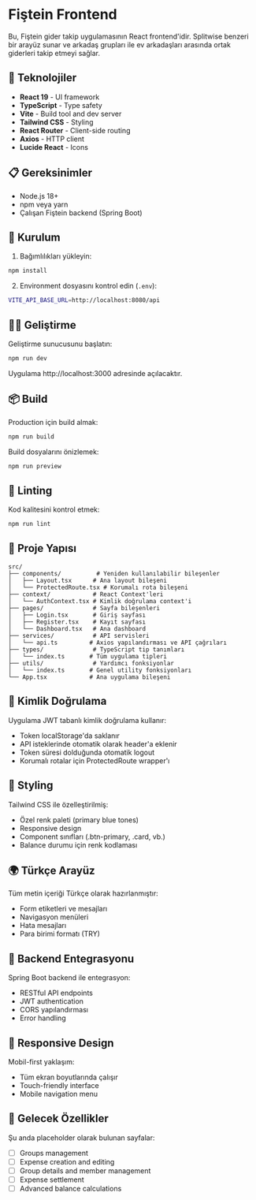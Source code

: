 # Fiştein Frontend

Bu, Fiştein gider takip uygulamasının React frontend'idir. Splitwise benzeri bir arayüz sunar ve arkadaş grupları ile ev arkadaşları arasında ortak giderleri takip etmeyi sağlar.

## 🚀 Teknolojiler

- **React 19** - UI framework
- **TypeScript** - Type safety
- **Vite** - Build tool and dev server
- **Tailwind CSS** - Styling
- **React Router** - Client-side routing
- **Axios** - HTTP client
- **Lucide React** - Icons

## 📋 Gereksinimler

- Node.js 18+
- npm veya yarn
- Çalışan Fiştein backend (Spring Boot)

## 🔧 Kurulum

1. Bağımlılıkları yükleyin:
```bash
npm install
```

2. Environment dosyasını kontrol edin (`.env`):
```bash
VITE_API_BASE_URL=http://localhost:8080/api
```

## 🏃‍♂️ Geliştirme

Geliştirme sunucusunu başlatın:
```bash
npm run dev
```

Uygulama http://localhost:3000 adresinde açılacaktır.

## 📦 Build

Production için build almak:
```bash
npm run build
```

Build dosyalarını önizlemek:
```bash
npm run preview
```

## 🧹 Linting

Kod kalitesini kontrol etmek:
```bash
npm run lint
```

## 📁 Proje Yapısı

```
src/
├── components/          # Yeniden kullanılabilir bileşenler
│   ├── Layout.tsx      # Ana layout bileşeni
│   └── ProtectedRoute.tsx # Korumalı rota bileşeni
├── context/            # React Context'leri
│   └── AuthContext.tsx # Kimlik doğrulama context'i
├── pages/              # Sayfa bileşenleri
│   ├── Login.tsx       # Giriş sayfası
│   ├── Register.tsx    # Kayıt sayfası
│   └── Dashboard.tsx   # Ana dashboard
├── services/           # API servisleri
│   └── api.ts         # Axios yapılandırması ve API çağrıları
├── types/              # TypeScript tip tanımları
│   └── index.ts       # Tüm uygulama tipleri
├── utils/              # Yardımcı fonksiyonlar
│   └── index.ts       # Genel utility fonksiyonları
└── App.tsx            # Ana uygulama bileşeni
```

## 🔐 Kimlik Doğrulama

Uygulama JWT tabanlı kimlik doğrulama kullanır:
- Token localStorage'da saklanır
- API isteklerinde otomatik olarak header'a eklenir
- Token süresi dolduğunda otomatik logout
- Korumalı rotalar için ProtectedRoute wrapper'ı

## 🎨 Styling

Tailwind CSS ile özelleştirilmiş:
- Özel renk paleti (primary blue tones)
- Responsive design
- Component sınıfları (.btn-primary, .card, vb.)
- Balance durumu için renk kodlaması

## 🌍 Türkçe Arayüz

Tüm metin içeriği Türkçe olarak hazırlanmıştır:
- Form etiketleri ve mesajları
- Navigasyon menüleri
- Hata mesajları
- Para birimi formatı (TRY)

## 🔗 Backend Entegrasyonu

Spring Boot backend ile entegrasyon:
- RESTful API endpoints
- JWT authentication
- CORS yapılandırması
- Error handling

## 📱 Responsive Design

Mobil-first yaklaşım:
- Tüm ekran boyutlarında çalışır
- Touch-friendly interface
- Mobile navigation menu

## 🚧 Gelecek Özellikler

Şu anda placeholder olarak bulunan sayfalar:
- [ ] Groups management
- [ ] Expense creation and editing
- [ ] Group details and member management
- [ ] Expense settlement
- [ ] Advanced balance calculations
